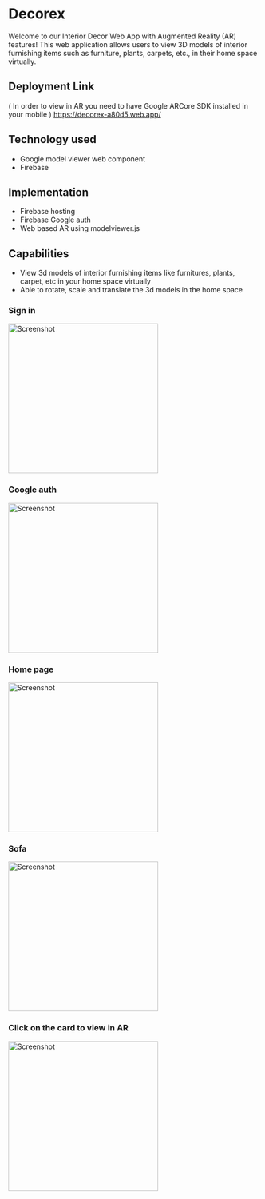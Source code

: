 # Decorex
Welcome to our Interior Decor Web App with Augmented Reality (AR) features! This web application allows users to view 3D models of interior furnishing items such as furniture, plants, carpets, etc., in their home space virtually. 

## Deployment Link 
( In order to view in AR you need to have Google ARCore SDK installed in your mobile )
https://decorex-a80d5.web.app/

## Technology used
- Google model viewer web component
- Firebase
   
## Implementation
- Firebase hosting
- Firebase Google auth
- Web based AR using modelviewer.js
   
## Capabilities
- View 3d models of interior furnishing items like furnitures, plants, carpet, etc in your home space virtually
- Able to rotate, scale and translate the 3d models in the home space
   
### Sign in
<img src="https://github.com/AzimAhmedBijapur/Decorex/assets/104296616/7f6d5e79-b8df-4a97-afe5-abe3022e6667" alt="Screenshot" width="300">

### Google auth
<img src="https://github.com/AzimAhmedBijapur/Decorex/assets/104296616/f6e1669f-841a-4d5b-aa84-2e3d100dbef3" alt="Screenshot" width="300">

### Home page
<img src="https://github.com/AzimAhmedBijapur/Decorex/assets/104296616/a7aeed0b-f807-40b5-8731-41a130677960" alt="Screenshot" width="300">

### Sofa
<img src="https://github.com/AzimAhmedBijapur/Decorex/assets/104296616/e2c60ac8-c7b8-4aed-a91f-07640c17be18" alt="Screenshot" width="300">

### Click on the card to view in AR
<img src="https://github.com/AzimAhmedBijapur/Decorex/assets/104296616/47f99afa-41ac-4acf-abe3-db243b88f0e8" alt="Screenshot" width="300">
